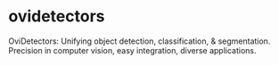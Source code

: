 # ovidetectors
OviDetectors: Unifying object detection, classification, &amp; segmentation. Precision in computer vision, easy integration, diverse applications.
